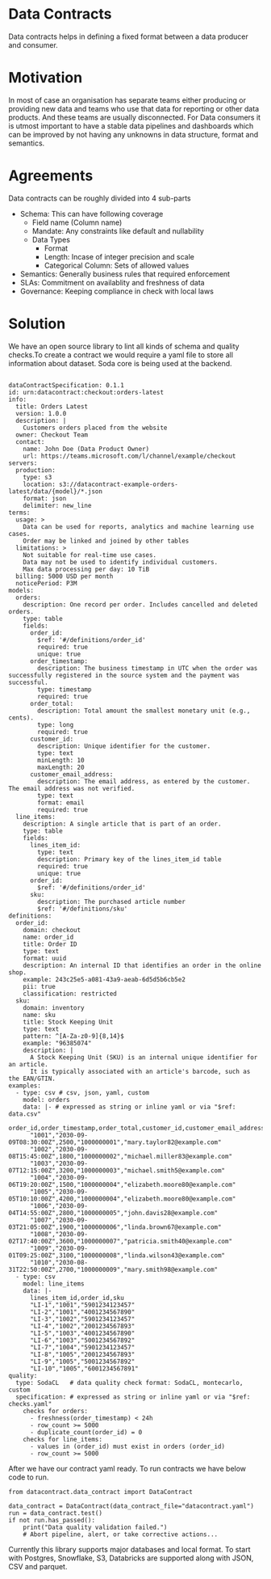 # Data Contracts
Data contracts helps in defining a fixed format between a data producer and consumer.

# Motivation
In most of case an organisation has separate teams either producing or providing new data and teams who use that data for reporting or other data products. And these teams are usually disconnected. For Data consumers it is utmost important to have a stable data pipelines and dashboards which can be improved by not having any unknowns in data structure, format and semantics. 

# Agreements
Data contracts can be roughly divided into 4 sub-parts
- Schema: This can have following coverage
  * Field name (Column name)
  * Mandate: Any constraints like default and nullability
  * Data Types
    - Format
    - Length: Incase of integer precision and scale
    - Categorical Column: Sets of allowed values
- Semantics: Generally business rules that required enforcement
- SLAs: Commitment on availablity and freshness of data
- Governance: Keeping compliance in check with local laws

# Solution
We have an open source library to lint all kinds of schema and quality checks.To create a contract we would require a yaml file to store all information about dataset. Soda core is being used at the backend.
```

dataContractSpecification: 0.1.1
id: urn:datacontract:checkout:orders-latest
info:
  title: Orders Latest
  version: 1.0.0
  description: |
    Customers orders placed from the website 
  owner: Checkout Team
  contact:
    name: John Doe (Data Product Owner)
    url: https://teams.microsoft.com/l/channel/example/checkout
servers:
  production:
    type: s3
    location: s3://datacontract-example-orders-latest/data/{model}/*.json
    format: json
    delimiter: new_line
terms:
  usage: >
    Data can be used for reports, analytics and machine learning use cases.
    Order may be linked and joined by other tables
  limitations: >
    Not suitable for real-time use cases.
    Data may not be used to identify individual customers.
    Max data processing per day: 10 TiB
  billing: 5000 USD per month
  noticePeriod: P3M
models:
  orders:
    description: One record per order. Includes cancelled and deleted orders.
    type: table
    fields:
      order_id:
        $ref: '#/definitions/order_id'
        required: true
        unique: true
      order_timestamp:
        description: The business timestamp in UTC when the order was successfully registered in the source system and the payment was successful.
        type: timestamp
        required: true
      order_total:
        description: Total amount the smallest monetary unit (e.g., cents).
        type: long
        required: true
      customer_id:
        description: Unique identifier for the customer.
        type: text
        minLength: 10
        maxLength: 20
      customer_email_address:
        description: The email address, as entered by the customer. The email address was not verified.
        type: text
        format: email
        required: true
  line_items:
    description: A single article that is part of an order.
    type: table
    fields:
      lines_item_id:
        type: text
        description: Primary key of the lines_item_id table
        required: true
        unique: true
      order_id:
        $ref: '#/definitions/order_id'
      sku:
        description: The purchased article number
        $ref: '#/definitions/sku'
definitions:
  order_id:
    domain: checkout
    name: order_id
    title: Order ID
    type: text
    format: uuid
    description: An internal ID that identifies an order in the online shop.
    example: 243c25e5-a081-43a9-aeab-6d5d5b6cb5e2
    pii: true
    classification: restricted
  sku:
    domain: inventory
    name: sku
    title: Stock Keeping Unit
    type: text
    pattern: ^[A-Za-z0-9]{8,14}$
    example: "96385074"
    description: |
      A Stock Keeping Unit (SKU) is an internal unique identifier for an article. 
      It is typically associated with an article's barcode, such as the EAN/GTIN.
examples:
  - type: csv # csv, json, yaml, custom
    model: orders
    data: |- # expressed as string or inline yaml or via "$ref: data.csv"
      order_id,order_timestamp,order_total,customer_id,customer_email_address
      "1001","2030-09-09T08:30:00Z",2500,"1000000001","mary.taylor82@example.com"
      "1002","2030-09-08T15:45:00Z",1800,"1000000002","michael.miller83@example.com"
      "1003","2030-09-07T12:15:00Z",3200,"1000000003","michael.smith5@example.com"
      "1004","2030-09-06T19:20:00Z",1500,"1000000004","elizabeth.moore80@example.com"
      "1005","2030-09-05T10:10:00Z",4200,"1000000004","elizabeth.moore80@example.com"
      "1006","2030-09-04T14:55:00Z",2800,"1000000005","john.davis28@example.com"
      "1007","2030-09-03T21:05:00Z",1900,"1000000006","linda.brown67@example.com"
      "1008","2030-09-02T17:40:00Z",3600,"1000000007","patricia.smith40@example.com"
      "1009","2030-09-01T09:25:00Z",3100,"1000000008","linda.wilson43@example.com"
      "1010","2030-08-31T22:50:00Z",2700,"1000000009","mary.smith98@example.com"
  - type: csv
    model: line_items
    data: |-
      lines_item_id,order_id,sku
      "LI-1","1001","5901234123457"
      "LI-2","1001","4001234567890"
      "LI-3","1002","5901234123457"
      "LI-4","1002","2001234567893"
      "LI-5","1003","4001234567890"
      "LI-6","1003","5001234567892"
      "LI-7","1004","5901234123457"
      "LI-8","1005","2001234567893"
      "LI-9","1005","5001234567892"
      "LI-10","1005","6001234567891"
quality:
  type: SodaCL   # data quality check format: SodaCL, montecarlo, custom
  specification: # expressed as string or inline yaml or via "$ref: checks.yaml"
    checks for orders:
      - freshness(order_timestamp) < 24h
      - row_count >= 5000
      - duplicate_count(order_id) = 0
    checks for line_items:
      - values in (order_id) must exist in orders (order_id)
      - row_count >= 5000

```

After we have our contract yaml ready. To run contracts we have below code to run.

```
from datacontract.data_contract import DataContract

data_contract = DataContract(data_contract_file="datacontract.yaml")
run = data_contract.test()
if not run.has_passed():
    print("Data quality validation failed.")
    # Abort pipeline, alert, or take corrective actions...
```
Currently this library supports major databases and local format. To start with Postgres, Snowflake, S3, Databricks are supported along with JSON, CSV and parquet.

